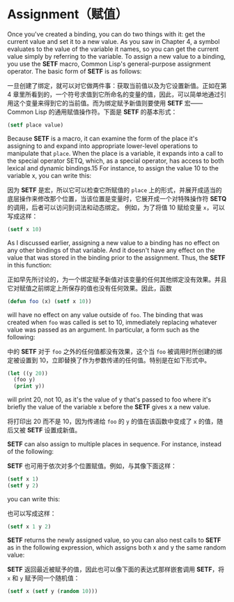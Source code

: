 # Assignment（赋值）

Once you've created a binding, you can do two things with it: get the
current value and set it to a new value. As you saw in Chapter 4, a
symbol evaluates to the value of the variable it names, so you can get
the current value simply by referring to the variable. To assign a new
value to a binding, you use the **SETF** macro, Common Lisp's
general-purpose assignment operator. The basic form of **SETF** is as
follows:

一旦创建了绑定，就可以对它做两件事：获取当前值以及为它设置新值。正如在第 4
章里所看到的，一个符号求值到它所命名的变量的值，因此，可以简单地通过引用这个变量来得到它的当前值。而为绑定赋予新值则要使用
**SETF** 宏——Common
Lisp 的通用赋值操作符。下面是 **SETF** 的基本形式：

```lisp
(setf place value)
```

Because **SETF** is a macro, it can examine the form of the place it's
assigning to and expand into appropriate lower-level operations to
manipulate that `place`. When the place is a variable, it expands into a
call to the special operator SETQ, which, as a special operator, has
access to both lexical and dynamic bindings.15 For instance, to assign
the value 10 to the variable x, you can write this:

因为 **SETF** 是宏，所以它可以检查它所赋值的 `place`
上的形式，并展开成适当的底层操作来修改那个位置，当该位置是变量时，它展开成一个对特殊操作符
**SETQ** 的调用，后者可以访问到词法和动态绑定。 例如，为了将值 10
赋给变量 `x`，可以写成这样：

```lisp
(setf x 10)
```

As I discussed earlier, assigning a new value to a binding has no
effect on any other bindings of that variable. And it doesn't have any
effect on the value that was stored in the binding prior to the
assignment. Thus, the **SETF** in this function:

正如早先所讨论的，为一个绑定赋予新值对该变量的任何其他绑定没有效果。并且它对赋值之前绑定上所保存的值也没有任何效果。因此，函数

```lisp
(defun foo (x) (setf x 10))
```

will have no effect on any value outside of `foo`. The binding that was
created when `foo` was called is set to 10, immediately replacing
whatever value was passed as an argument. In particular, a form such
as the following:

中的 **SETF** 对于 `foo`
之外的任何值都没有效果，这个当 `foo` 被调用时所创建的绑定被设置到
10，立即替换了作为参数传递的任何值。特别是在如下形式中。

```lisp
(let ((y 20))
  (foo y)
  (print y))
```

will print 20, not 10, as it's the value of y that's passed to foo
where it's briefly the value of the variable x before the **SETF** gives x
a new value.

将打印出 20 而不是 10，因为传递给 `foo` 的 `y`
的值在该函数中变成了 `x` 的值，随后又被 **SETF** 设置成新值。

**SETF** can also assign to multiple places in sequence. For instance,
instead of the following:

**SETF** 也可用于依次对多个位置赋值。例如，与其像下面这样：

```lisp
(setf x 1)
(setf y 2)
```

you can write this:

也可以写成这样：

```lisp
(setf x 1 y 2)
```

**SETF** returns the newly assigned value, so you can also nest calls to
**SETF** as in the following expression, which assigns both x and y the
same random value:

**SETF** 返回最近被赋予的值，因此也可以像下面的表达式那样嵌套调用
**SETF**，将 `x` 和 `y` 赋予同一个随机值：

```lisp
(setf x (setf y (random 10)))
```
